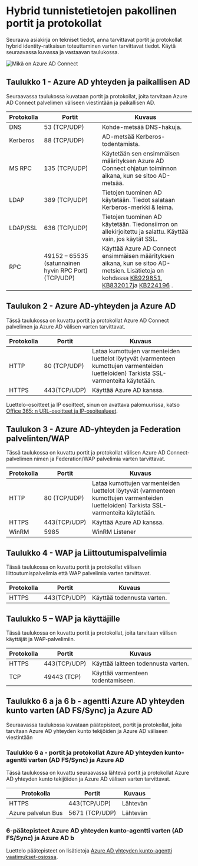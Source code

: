 <properties
    pageTitle="Azure AD Connect: Portit | Microsoft Azure"
    description="Tämä sivu on portit, joita tarvitaan auki, jotta Azure AD Connect tekniset tiedot-sivu"
    services="active-directory"
    documentationCenter=""
    authors="billmath"
    manager="femila"
    editor="curtand"/>

<tags
    ms.service="active-directory"
    ms.workload="identity"
    ms.tgt_pltfrm="na"
    ms.devlang="na"
    ms.topic="article"
    ms.date="08/25/2016"
    ms.author="billmath"/>

# <a name="hybrid-identity-required-ports-and-protocols"></a>Hybrid tunnistetietojen pakollinen portit ja protokollat
Seuraava asiakirja on tekniset tiedot, anna tarvittavat portit ja protokollat hybrid identity-ratkaisun toteuttaminen varten tarvittavat tiedot. Käytä seuraavassa kuvassa ja vastaavan taulukossa.

![Mikä on Azure AD Connect](./media/active-directory-aadconnect-ports/required1.png)

## <a name="table-1---azure-ad-connect-and-on-premises-ad"></a>Taulukko 1 - Azure AD yhteyden ja paikallisen AD
Seuraavassa taulukossa kuvataan portit ja protokollat, joita tarvitaan Azure AD Connect palvelimen väliseen viestintään ja paikallisen AD.

Protokolla | Portit | Kuvaus
--------- | --------- |---------
DNS|53 (TCP/UDP)| Kohde-metsää DNS-hakuja.
Kerberos|88 (TCP/UDP)| AD-metsää Kerberos-todentamista.
MS RPC |135 (TCP/UDP)| Käytetään sen ensimmäisen määrityksen Azure AD Connect ohjatun toiminnon aikana, kun se sitoo AD-metsää.
LDAP|389 (TCP/UDP)| Tietojen tuominen AD käytetään. Tiedot salataan Kerberos-merkki & leima.
LDAP/SSL|636 (TCP/UDP)| Tietojen tuominen AD käytetään. Tiedonsiirron on allekirjoitettu ja salattu. Käyttää vain, jos käytät SSL.
RPC |49152 – 65535 (satunnainen hyvin RPC Port)(TCP/UDP)| Käyttää Azure AD Connect ensimmäisen määrityksen aikana, kun se sitoo AD-metsien. Lisätietoja on kohdassa [KB929851](https://support.microsoft.com/kb/929851), [KB832017](https://support.microsoft.com/kb/832017)ja [KB224196](https://support.microsoft.com/kb/224196) .

## <a name="table-2---azure-ad-connect-and-azure-ad"></a>Taulukon 2 - Azure AD-yhteyden ja Azure AD
Tässä taulukossa on kuvattu portit ja protokollat Azure AD Connect palvelimen ja Azure AD välisen varten tarvittavat.

Protokolla |Portit |Kuvaus
--------- | --------- |---------
HTTP|80 (TCP/UDP)| Lataa kumottujen varmenteiden luettelot löytyvät (varmenteen kumottujen varmenteiden luetteloiden) Tarkista SSL-varmenteita käytetään.
HTTPS|443(TCP/UDP)| Käyttää Azure AD kanssa.

Luettelo-osoitteet ja IP osoitteet, sinun on avattava palomuurissa, katso [Office 365: n URL-osoitteet ja IP-osoitealueet](https://support.office.com/article/Office-365-URLs-and-IP-address-ranges-8548a211-3fe7-47cb-abb1-355ea5aa88a2).

## <a name="table-3---azure-ad-connect-and-federation-serverswap"></a>Taulukon 3 - Azure AD-yhteyden ja Federation palvelinten/WAP
Tässä taulukossa on kuvattu portit ja protokollat välisen Azure AD Connect-palvelimen nimen ja Federation/WAP palvelimia varten tarvittavat.  

Protokolla |Portit |Kuvaus
--------- | --------- |---------
HTTP|80 (TCP/UDP)| Lataa kumottujen varmenteiden luettelot löytyvät (varmenteen kumottujen varmenteiden luetteloiden) Tarkista SSL-varmenteita käytetään.
HTTPS|443(TCP/UDP)| Käyttää Azure AD kanssa.
WinRM|5985| WinRM Listener

## <a name="table-4---wap-and-federation-servers"></a>Taulukko 4 - WAP ja Liittoutumispalvelimia
Tässä taulukossa on kuvattu portit ja protokollat välisen liittoutumispalvelimia että WAP palvelimia varten tarvittavat.

Protokolla |Portit |Kuvaus
--------- | --------- |---------
HTTPS|443(TCP/UDP)| Käyttää todennusta varten.

## <a name="table-5---wap-and-users"></a>Taulukko 5 – WAP ja käyttäjille
Tässä taulukossa on kuvattu portit ja protokollat, joita tarvitaan välisen käyttäjät ja WAP-palvelimiin.

Protokolla |Portit |Kuvaus
--------- | --------- |--------- |
HTTPS|443(TCP/UDP)| Käyttää laitteen todennusta varten.
TCP|49443 (TCP)| Käyttää varmenteen todentamiseen.

## <a name="table-6a--6b---azure-ad-connect-health-agent-for-ad-fssync-and-azure-ad"></a>Taulukko 6 a ja 6 b - agentti Azure AD yhteyden kunto varten (AD FS/Sync) ja Azure AD
Seuraavassa taulukossa kuvataan päätepisteet, portit ja protokollat, joita tarvitaan Azure AD yhteyden kunto tekijöiden ja Azure AD väliseen viestintään

### <a name="table-6a---ports-and-protocols-for-azure-ad-connect-health-agent-for-ad-fssync-and-azure-ad"></a>Taulukko 6 a - portit ja protokollat Azure AD yhteyden kunto-agentti varten (AD FS/Sync) ja Azure AD
Tässä taulukossa on kuvattu seuraavassa lähtevä portit ja protokollat Azure AD yhteyden kunto tekijöiden ja Azure AD välisen varten tarvittavat.  

Protokolla |Portit  |Kuvaus
--------- | --------- |--------- |
HTTPS|443(TCP/UDP)| Lähtevän
Azure palvelun Bus|5671 (TCP/UDP)| Lähtevän

### <a name="6b---endpoints-for-azure-ad-connect-health-agent-for-ad-fssync-and-azure-ad"></a>6-päätepisteet Azure AD yhteyden kunto-agentti varten (AD FS/Sync) ja Azure AD b
Luettelo päätepisteet on lisätietoja [Azure AD yhteyden kunto-agentti vaatimukset-osiossa](active-directory-aadconnect-health-agent-install.md#requirements).
